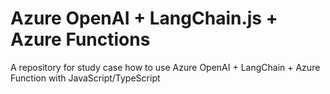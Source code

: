 # Azure OpenAI + LangChain.js + Azure Functions

A repository for study case how to use Azure OpenAI + LangChain + Azure Function with JavaScript/TypeScript


